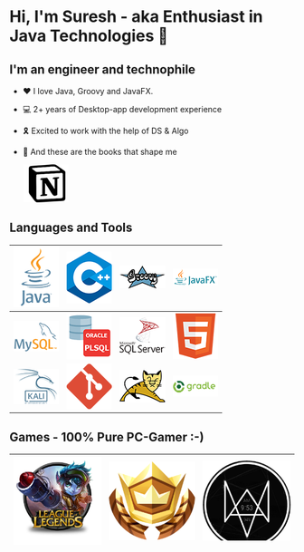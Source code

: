 # Hi, I'm Suresh - aka Enthusiast in Java Technologies 👋 

## I'm an engineer and technophile


- :heart: I love Java, Groovy and JavaFX. 
- :computer: 2+ years of Desktop-app development experience
- 🎗️ Excited to work with the help of DS & Algo
- :bookmark: And these are the books that shape me 
   
  [![bookshelf-alt][bookshelf]][bookshelf-url]
## Languages and Tools

| [![java-alt][java]][java-url]    | [![cpp-alt][cpp]][cpp-url]       | [![groovy-alt][groovy]][groovy-url]          | [![javafx-alt][javafx]][javafx-url] |
|----------------------------------|----------------------------------|----------------------------------------------|-------------------------------------|
| [![mysql-alt][mysql]][mysql-url] | [![plsql-alt][plsql]][plsql-url] | [![sqlserver-alt][sqlserver]][sqlserver-url] | ![html-alt][html]       |
| [![kali-alt][kali]][kali-url]    | [![git-alt][git]][git-url]       | [![tomcat-alt][tomcat]][tomcat-url]          | [![gradle-alt][gradle]][gradle-url] |


## Games - 100% Pure PC-Gamer :-)

| [![league-alt][league]][league-url] | [![fortnite-alt][fortnite]][fortnite-url]   | [![watchdogs2-alt][watchdogs2]][watchdogs2-url] |
|-------------------------------------|---------------------------------------------|-------------------------------------------------|


[java]: img/java.png
[java-alt]: Java
[java-url]: https://www.oracle.com/java/

[cpp]: img/cpp.png
[cpp-alt]: C++
[cpp-url]: https://isocpp.org/

[groovy]: img/groovy.png
[groovy-alt]: Groovy
[groovy-url]: https://groovy-lang.org/

[javafx]: img/javafx.png
[javafx-alt]: Java-FX
[javafx-url]: https://openjfx.io/

[mysql]: img/mysql.png
[mysql-alt]: MySQL
[mysql-url]: https://www.mysql.com/

[plsql]: img/pl_sql.png
[plsql-alt]: PL-SQL
[plsql-url]: https://www.oracle.com/database/technologies/appdev/plsql.html

[sqlserver]: img/sqlserver.png
[sqlserver-alt]: Java
[sqlserver-url]: https://www.microsoft.com/en-us/sql-server/sql-server-2019

[html]: img/html.png
[html-alt]: HTML

[kali]: img/kali-linux.png
[kali-alt]: Kali-Linux
[kali-url]: https://www.kali.org/

[git]: img/git.png
[git-alt]: Git
[git-url]: https://git-scm.com/

[tomcat]: img/tomcat.png
[tomcat-alt]: Tomcat
[tomcat-url]: https://tomcat.apache.org/

[gradle]: img/gradle.png
[gradle-alt]: Gradle
[gradle-url]: https://gradle.org/


[league]: img/league.png
[league-alt]: League_of_Legends
[league-url]: https://lolprofile.net/summoner/euw/Suresh01

[fortnite]: img/fortnite.png
[fortnite-alt]: Fortnite
[fortnite-url]: https://www.epicgames.com/fortnite/en-US/home

[watchdogs2]: img/watchdogs2.png
[watchdogs2-alt]: Watch_Dogs-2
[watchdogs2-url]: https://www.ubisoft.com/en-us/game/watch-dogs/watch-dogs-2

[bookshelf]: img/notion.png
[bookshelf-alt]: Suresh's_Bookshelf
[bookshelf-url]: https://cmsk-jav.notion.site/bbb2932cb2cc4c69a0e77dea49842d82?v=2cc18d01f0ac4e14b4d81bfda755794c
